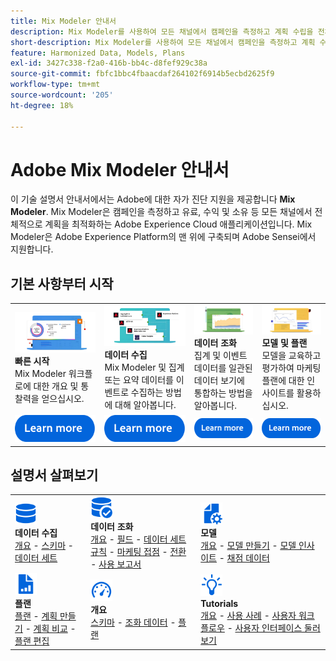 ```yaml
---
title: Mix Modeler 안내서
description: Mix Modeler를 사용하여 모든 채널에서 캠페인을 측정하고 계획 수립을 전체적으로 최적화하는 방법에 대해 알아봅니다.
short-description: Mix Modeler를 사용하여 모든 채널에서 캠페인을 측정하고 계획 수립을 전체적으로 최적화하는 방법에 대해 알아봅니다.
feature: Harmonized Data, Models, Plans
exl-id: 3427c338-f2a0-416b-bb4c-d8fef929c38a
source-git-commit: fbfc1bbc4fbaacdaf264102f6914b5ecbd2625f9
workflow-type: tm+mt
source-wordcount: '205'
ht-degree: 18%

---
```


# Adobe Mix Modeler 안내서

이 기술 설명서 안내서에서는 Adobe에 대한 자가 진단 지원을 제공합니다 **Mix Modeler**. Mix Modeler은 캠페인을 측정하고 유료, 수익 및 소유 등 모든 채널에서 전체적으로 계획을 최적화하는 Adobe Experience Cloud 애플리케이션입니다. Mix Modeler은 Adobe Experience Platform의 맨 위에 구축되며 Adobe Sensei에서 지원합니다.

## 기본 사항부터 시작

<table style="table-layout:fixed">
  <tr style="border: 0;">
    <td>
    <a href="/help/overview.md"><img src="./assets/whatis-mm.png"></a>
    <div><strong>빠른 시작</strong><br/>Mix Modeler 워크플로에 대한 개요 및 통찰력을 얻으십시오.</div>
    </td>
    <td>
    <a href="/help/ingest-data/overview.md"><img src="./assets/data-ingestion-mm.png"></a>
    <div><strong>데이터 수집</strong><br/>Mix Modeler 및 집계 또는 요약 데이터를 이벤트로 수집하는 방법에 대해 알아봅니다.</div>
    </td>
    <td>
    <a href="/help/harmonize-data/overview.md"><img src="./assets/plan-mm.png"/></a>
    <div><strong>데이터 조화</strong><br/>집계 및 이벤트 데이터를 일관된 데이터 보기에 통합하는 방법을 알아봅니다. 
    </div>
    </td>
    <td>
    <a href="/help/models/overview.md"><img src="./assets/models-mm.png"></a>
    <div><strong>모델 및 플랜</strong><br/>모델을 교육하고 평가하여 마케팅 플랜에 대한 인사이트를 활용하십시오.</div>
    </td>
  </tr>
  <tr style="border: 0;">
    <td align="center"><a href="/help/overview.md"><img src="./assets/learn-more-button.svg"></a></td>
    <td align="center"><a href="/help/ingest-data/overview.md"><img src="./assets/learn-more-button.svg"></a></td>
    <td align="center"><a href="/help/harmonize-data/overview.md"><img src="./assets/learn-more-button.svg"></a></td>
    <td align="center"><a href="/help/models/overview.md"><img src="./assets/learn-more-button.svg"></a></td>
    </tr>
</table>


## 설명서 살펴보기

<table style="table-layout:auto">
  <tr style="border: 0;">
    <td>
      <img src="./assets/Data.svg" width="35px"><br/>
      <strong>데이터 수집</strong><br/><a href="/help/ingest-data/overview.md">개요</a> - <a href="/help/ingest-data/schemas.md">스키마</a> - <a href="/help/ingest-data/datasets.md">데이터 세트</a> 
    </td>
    <td>
      <img src="./assets/DataCheck.svg" width="35px"><br/>
      <strong>데이터 조화</strong><br/><a href="/help/harmonize-data/overview.md">개요</a> - <a href="/help/harmonize-data/fields.md">필드</a>  - <a href="/help/harmonize-data/dataset-rules.md">데이터 세트 규칙</a> - <a href="/help/harmonize-data/marketing-touchpoints.md">마케팅 접점</a> - <a href="/help/harmonize-data/conversions.md">전환</a> - <a href="/help/harmonize-data/usage-report.md">사용 보고서</a>  
    </td>
    <td>
      <img src="./assets/FileGear.svg" width="35px"><br/>
      <strong>모델</strong><br/><a href="/help/models/overview.md">개요</a> - <a href="/help/models/create.md">모델 만들기</a> - <a href="/help/models/insights.md">모델 인사이트</a> - <a href="/help/models/scoring-data.md">채점 데이터</a>
    </td>
  </tr>
  <tr style="border: 0;">
    <td>
      <img src="./assets/FileChart.svg" width="35px"><br/>
      <strong>플랜</strong><br/><a href="/help/plans/overview.md">플랜</a> - <a href="/help/plans/create.md">계획 만들기</a> - <a href="/help/plans/compare.md">계획 비교</a> - <a href="/help/plans/edit.md">플랜 편집</a>
    </td>
    <td>
      <img src="./assets/Dashboard.svg" width="35px"><br/>
      <strong>개요</strong><br/><a href="/help/dashboard/overview.md">스키마</a> - <a href="/help/dashboard/harmonized-data.md">조화 데이터</a> - <a href="/help/dashboard/plans.md">플랜</a>
    </td>
        <td>
      <img src="./assets/Learn.svg" width="35px"><br/>
      <strong>Tutorials</strong><br/><a href="https://experienceleague.adobe.com/docs/mix-modeler-learn/tutorials/overview.html?lang=en">개요</a> - <a href="https://experienceleague.adobe.com/docs/mix-modeler-learn/tutorials/intro/use-cases.html?lang=en">사용 사례</a> - <a href="https://experienceleague.adobe.com/docs/mix-modeler-learn/tutorials/intro/user-workflow.html?lang=en">사용자 워크플로우</a>  - <a href="https://experienceleague.adobe.com/docs/mix-modeler-learn/tutorials/intro/user-interface-tour.html?lang=en">사용자 인터페이스 둘러보기</a>
    </td>
  </tr>
</table>
